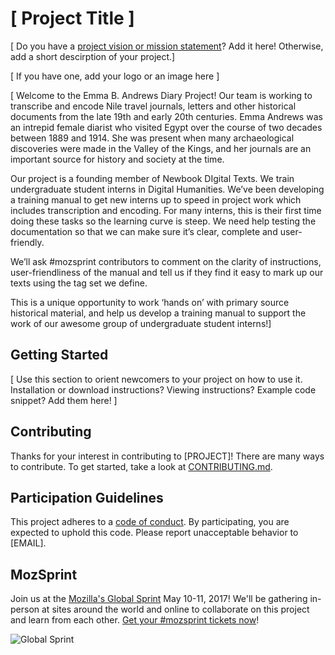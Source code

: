# [ Project Title ]

[ Do you have a [project vision or mission statement](https://mozilla.github.io/open-leadership-training-series/articles/introduction-to-open-leadership/stating-your-project-vision/)? Add it here! Otherwise, add a short descirption of your project.]

[ If you have one, add your logo or an image here ]

[ Welcome to the Emma B. Andrews Diary Project! Our team is working to transcribe and encode Nile travel journals, letters and other historical documents from the late 19th and early 20th centuries. Emma Andrews was an intrepid female diarist who visited Egypt over the course of two decades between 1889 and 1914. She was present when many archaeological discoveries were made in the Valley of the Kings, and her journals are an important source for history and society at the time. 

Our project is a founding member of Newbook DIgital Texts. We train undergraduate student interns in Digital Humanities.  We’ve been developing a training manual to get new interns up to speed in project work which includes transcription and encoding. For many interns, this is their first time doing these tasks so the learning curve is steep. We need help testing the documentation so that we can make sure it’s clear, complete and user-friendly.

We’ll ask #mozsprint contributors to comment on the clarity of instructions, user-friendliness of the manual and tell us if they find it easy to mark up our texts using the tag set we define.

This is a unique opportunity to work ‘hands on’ with primary source historical material, and help us develop a training manual to support the work of our awesome group of undergraduate student interns!]

## Getting Started

[ Use this section to orient newcomers to your project on how to use it. Installation or download instructions? Viewing instructions? Example code snippet? Add them here! ]

## Contributing

Thanks for your interest in contributing to [PROJECT]! There are many ways to contribute. To get started, take a look at [CONTRIBUTING.md](CONTRIBUTING.md).

## Participation Guidelines

This project adheres to a [code of conduct](CODE_OF_CONDUCT.md). By participating, you are expected to uphold this code. Please report unacceptable behavior to [EMAIL].

## MozSprint

Join us at the [Mozilla's Global Sprint](http://mzl.la/global-sprint/) May 10-11, 2017! We'll be gathering in-person at sites around the world and online to collaborate on this project and learn from each other. [Get your #mozsprint tickets now](http://mzl.la/global-sprint/)!

![Global Sprint](https://user-images.githubusercontent.com/617994/37716586-3b0397a0-2cf5-11e8-8c6f-bad01f67f50e.jpg)
